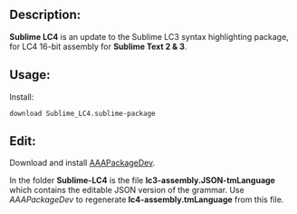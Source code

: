 ## Description:

**Sublime LC4** is an update to the Sublime LC3  syntax highlighting package, for LC4 16-bit assembly for **Sublime Text 2 & 3**.

## Usage:

Install:
  
    download Sublime_LC4.sublime-package 

## Edit:

Download and install [AAAPackageDev](https://bitbucket.org/guillermooo/aaapackagedev).

In the folder **Sublime-LC4** is the file **lc3-assembly.JSON-tmLanguage** which contains the editable JSON version of the grammar. Use *AAAPackageDev* to regenerate **lc4-assembly.tmLanguage** from this file.
